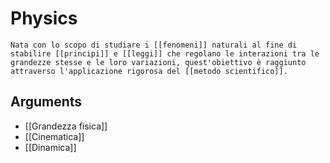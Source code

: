 # Physics
```ad-def
Nata con lo scopo di studiare i [[fenomeni]] naturali al fine di stabilire [[principi]] e [[leggi]] che regolano le interazioni tra le grandezze stesse e le loro variazioni, quest'obiettivo è raggiunto attraverso l'applicazione rigorosa del [[metodo scientifico]].
```
## Arguments
- [[Grandezza fisica]]
- [[Cinematica]]
- [[Dinamica]]
